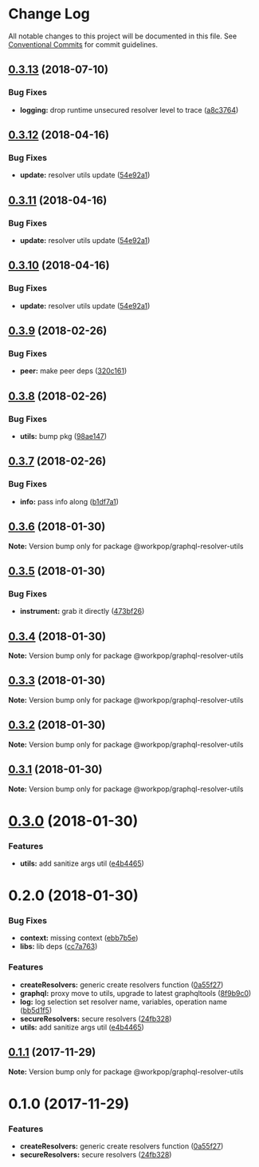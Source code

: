 # Change Log

All notable changes to this project will be documented in this file.
See [Conventional Commits](https://conventionalcommits.org) for commit guidelines.

<a name="0.3.13"></a>
## [0.3.13](https://github.com/Workpop/graphql-utils/compare/@workpop/graphql-resolver-utils@0.3.12...@workpop/graphql-resolver-utils@0.3.13) (2018-07-10)


### Bug Fixes

* **logging:** drop runtime unsecured resolver level to trace ([a8c3764](https://github.com/Workpop/graphql-utils/commit/a8c3764))




<a name="0.3.12"></a>
## [0.3.12](https://github.com/Workpop/graphql-utils/compare/@workpop/graphql-resolver-utils@0.3.9...@workpop/graphql-resolver-utils@0.3.12) (2018-04-16)


### Bug Fixes

* **update:** resolver utils update ([54e92a1](https://github.com/Workpop/graphql-utils/commit/54e92a1))




<a name="0.3.11"></a>
## [0.3.11](https://github.com/Workpop/graphql-utils/compare/@workpop/graphql-resolver-utils@0.3.9...@workpop/graphql-resolver-utils@0.3.11) (2018-04-16)


### Bug Fixes

* **update:** resolver utils update ([54e92a1](https://github.com/Workpop/graphql-utils/commit/54e92a1))




<a name="0.3.10"></a>
## [0.3.10](https://github.com/Workpop/graphql-utils/compare/@workpop/graphql-resolver-utils@0.3.9...@workpop/graphql-resolver-utils@0.3.10) (2018-04-16)


### Bug Fixes

* **update:** resolver utils update ([54e92a1](https://github.com/Workpop/graphql-utils/commit/54e92a1))




<a name="0.3.9"></a>
## [0.3.9](https://github.com/Workpop/graphql-utils/compare/@workpop/graphql-resolver-utils@0.3.8...@workpop/graphql-resolver-utils@0.3.9) (2018-02-26)


### Bug Fixes

* **peer:** make peer deps ([320c161](https://github.com/Workpop/graphql-utils/commit/320c161))




<a name="0.3.8"></a>
## [0.3.8](https://github.com/Workpop/graphql-utils/compare/@workpop/graphql-resolver-utils@0.3.7...@workpop/graphql-resolver-utils@0.3.8) (2018-02-26)


### Bug Fixes

* **utils:** bump pkg ([98ae147](https://github.com/Workpop/graphql-utils/commit/98ae147))




<a name="0.3.7"></a>
## [0.3.7](https://github.com/Workpop/graphql-utils/compare/@workpop/graphql-resolver-utils@0.3.6...@workpop/graphql-resolver-utils@0.3.7) (2018-02-26)


### Bug Fixes

* **info:** pass info along ([b1df7a1](https://github.com/Workpop/graphql-utils/commit/b1df7a1))




<a name="0.3.6"></a>
## [0.3.6](https://github.com/Workpop/graphql-utils/compare/@workpop/graphql-resolver-utils@0.3.5...@workpop/graphql-resolver-utils@0.3.6) (2018-01-30)




**Note:** Version bump only for package @workpop/graphql-resolver-utils

<a name="0.3.5"></a>
## [0.3.5](https://github.com/Workpop/graphql-utils/compare/@workpop/graphql-resolver-utils@0.3.4...@workpop/graphql-resolver-utils@0.3.5) (2018-01-30)


### Bug Fixes

* **instrument:** grab it directly ([473bf26](https://github.com/Workpop/graphql-utils/commit/473bf26))




<a name="0.3.4"></a>
## [0.3.4](https://github.com/Workpop/graphql-utils/compare/@workpop/graphql-resolver-utils@0.3.3...@workpop/graphql-resolver-utils@0.3.4) (2018-01-30)




**Note:** Version bump only for package @workpop/graphql-resolver-utils

<a name="0.3.3"></a>
## [0.3.3](https://github.com/Workpop/graphql-utils/compare/@workpop/graphql-resolver-utils@0.3.2...@workpop/graphql-resolver-utils@0.3.3) (2018-01-30)




**Note:** Version bump only for package @workpop/graphql-resolver-utils

<a name="0.3.2"></a>
## [0.3.2](https://github.com/Workpop/graphql-utils/compare/@workpop/graphql-resolver-utils@0.3.1...@workpop/graphql-resolver-utils@0.3.2) (2018-01-30)




**Note:** Version bump only for package @workpop/graphql-resolver-utils

<a name="0.3.1"></a>
## [0.3.1](https://github.com/Workpop/graphql-utils/compare/@workpop/graphql-resolver-utils@0.3.0...@workpop/graphql-resolver-utils@0.3.1) (2018-01-30)




**Note:** Version bump only for package @workpop/graphql-resolver-utils

<a name="0.3.0"></a>
# [0.3.0](https://github.com/Workpop/graphql-utils/compare/@workpop/graphql-resolver-utils@0.1.1...@workpop/graphql-resolver-utils@0.3.0) (2018-01-30)


### Features

* **utils:** add sanitize args util ([e4b4465](https://github.com/Workpop/graphql-utils/commit/e4b4465))




<a name="0.2.0"></a>
# 0.2.0 (2018-01-30)


### Bug Fixes

* **context:** missing context ([ebb7b5e](https://github.com/Workpop/graphql-utils/commit/ebb7b5e))
* **libs:** lib deps ([cc7a763](https://github.com/Workpop/graphql-utils/commit/cc7a763))


### Features

* **createResolvers:** generic create resolvers function ([0a55f27](https://github.com/Workpop/graphql-utils/commit/0a55f27))
* **graphql:** proxy move to utils, upgrade to latest graphqltools ([8f9b9c0](https://github.com/Workpop/graphql-utils/commit/8f9b9c0))
* **log:** log selection set resolver name, variables, operation name ([bb5d1f5](https://github.com/Workpop/graphql-utils/commit/bb5d1f5))
* **secureResolvers:** secure resolvers ([24fb328](https://github.com/Workpop/graphql-utils/commit/24fb328))
* **utils:** add sanitize args util ([e4b4465](https://github.com/Workpop/graphql-utils/commit/e4b4465))



<a name="0.1.1"></a>
## [0.1.1](https://github.com/Workpop/graphql-utils/compare/@workpop/graphql-resolver-utils@0.1.0...@workpop/graphql-resolver-utils@0.1.1) (2017-11-29)




**Note:** Version bump only for package @workpop/graphql-resolver-utils

<a name="0.1.0"></a>
# 0.1.0 (2017-11-29)


### Features

* **createResolvers:** generic create resolvers function ([0a55f27](https://github.com/Workpop/graphql-utils/commit/0a55f27))
* **secureResolvers:** secure resolvers ([24fb328](https://github.com/Workpop/graphql-utils/commit/24fb328))

